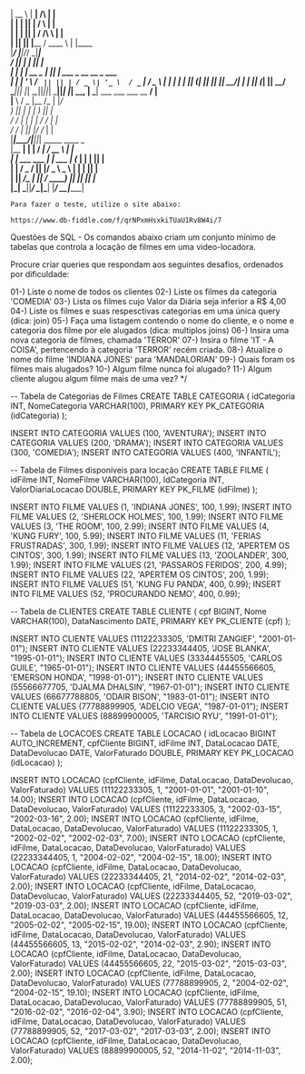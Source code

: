|  __ \ |  ____|    /\    | |                          
 | |  | || |__      /  \   | |                          
 | |  | ||  __|    / /\ \  | |                          
 | |__| || |____  / ____ \ | |____                      
 |_____/ |______|/_/    \_\|______|                     
  / ____|| |           | || |                           
 | |     | |__    __ _ | || |  ___  _ __    __ _   ___  
 | |     | '_ \  / _` || || | / _ \| '_ \  / _` | / _ \ 
 | |____ | | | || (_| || || ||  __/| | | || (_| ||  __/ 
  \_____||_| |_| \__,_||_||_| \___||_| |_| \__, | \___| 
  ___    ___  ___  __                       __/ |       
 |__ \  / _ \|__ \/_ |                     |___/        
    ) || | | |  ) || |                                  
   / / | | | | / / | |                                  
  / /_ | |_| |/ /_ | |                                  
 |____|_\___/|____||_|         _____   ____   _         
 |__   __|        | |         / ____| / __ \ | |        
    | |  ___  ___ | |_  ___  | (___  | |  | || |        
    | | / _ \/ __|| __|/ _ \  \___ \ | |  | || |        
    | ||  __/\__ \| |_|  __/  ____) || |__| || |____    
    |_| \___||___/ \__|\___| |_____/  \___\_\|______|  


	Para fazer o teste, utilize o site abaixo:
	
	https://www.db-fiddle.com/f/qrNPxmHsxkiTUaU1Rv8W4i/7


Questões de SQL - Os comandos abaixo criam um conjunto mínimo de tabelas
que controla a locação de filmes em uma video-locadora.

Procure criar queries que respondam aos seguintes
desafios, ordenados por dificuldade:

01-) Liste o nome de todos os clientes
02-) Liste os filmes da categoria 'COMEDIA'
03-) Lista os filmes cujo Valor da Diária seja inferior a R$ 4,00
04-) Liste os filmes e suas respesctivas categorias em uma única query (dica: join)
05-) Faça uma listagem contendo o nome do cliente, e o nome e categoria dos filme por 
     ele alugados (dica: multiplos joins)
06-) Insira uma nova categoria de filmes, chamada 'TERROR'
07-) Insira o filme 'IT - A COISA', pertencendo à categoria 'TERROR' recém criada.
08-) Atualize o nome do filme 'INDIANA JONES' para 'MANDALORIAN'
09-) Quais foram os filmes mais alugados?
10-) Algum filme nunca foi alugado?
11-) Algum cliente alugou algum filme mais de uma vez?
*/

-- Tabela de Categorias de Filmes
CREATE TABLE CATEGORIA (
  idCategoria 			INT,
  NomeCategoria			VARCHAR(100),
  PRIMARY KEY PK_CATEGORIA (idCategoria)
);

INSERT INTO CATEGORIA VALUES (100, 'AVENTURA');
INSERT INTO CATEGORIA VALUES (200, 'DRAMA');
INSERT INTO CATEGORIA VALUES (300, 'COMEDIA');
INSERT INTO CATEGORIA VALUES (400, 'INFANTIL');


-- Tabela de Filmes disponíveis para locação
CREATE TABLE FILME (
  idFilme 				INT,
  NomeFilme 			VARCHAR(100),
  IdCategoria 			INT,
  ValorDiariaLocacao 	DOUBLE,
  PRIMARY KEY PK_FILME (idFilme)
);

INSERT INTO FILME VALUES (1, 'INDIANA JONES',      100, 1.99);
INSERT INTO FILME VALUES (2, 'SHERLOCK HOLMES',    100, 1.99);
INSERT INTO FILME VALUES (3, 'THE ROOM',           100, 2.99);
INSERT INTO FILME VALUES (4, 'KUNG FURY',          100, 5.99);
INSERT INTO FILME VALUES (11, 'FERIAS FRUSTRADAS', 300, 1.99);
INSERT INTO FILME VALUES (12, 'APERTEM OS CINTOS', 300, 1.99);
INSERT INTO FILME VALUES (13, 'ZOOLANDER',         300, 1.99);
INSERT INTO FILME VALUES (21, 'PASSAROS FERIDOS',  200, 4.99);
INSERT INTO FILME VALUES (22, 'APERTEM OS CINTOS', 200, 1.99);
INSERT INTO FILME VALUES (51, 'KUNG FU PANDA',     400, 0.99);
INSERT INTO FILME VALUES (52, 'PROCURANDO NEMO',   400, 0.99);

-- Tabela de CLIENTES
CREATE TABLE CLIENTE (
  cpf  					BIGINT,
  Nome		 			VARCHAR(100),
  DataNascimento 		DATE,
  PRIMARY KEY PK_CLIENTE (cpf)
);

INSERT INTO CLIENTE VALUES (11122233305, 'DMITRI ZANGIEF', "2001-01-01");
INSERT INTO CLIENTE VALUES (22233344405, 'JOSE BLANKA', "1995-01-01");
INSERT INTO CLIENTE VALUES (33344455505, 'CARLOS GUILE', "1965-01-01");
INSERT INTO CLIENTE VALUES (44455566605, 'EMERSON HONDA', "1998-01-01");
INSERT INTO CLIENTE VALUES (55566677705, 'DJALMA DHALSIN', "1967-01-01");
INSERT INTO CLIENTE VALUES (66677788805, 'ODAIR BISON', "1983-01-01");
INSERT INTO CLIENTE VALUES (77788899905, 'ADELCIO VEGA', "1987-01-01");
INSERT INTO CLIENTE VALUES (88899900005, 'TARCISIO RYU', "1991-01-01");


-- Tabela de LOCACOES
CREATE TABLE LOCACAO (
  idLocacao				BIGINT AUTO_INCREMENT,
  cpfCliente			BIGINT,
  idFilme				INT,
  DataLocacao 			DATE,
  DataDevolucao			DATE,
  ValorFaturado			DOUBLE,
  PRIMARY KEY PK_LOCACAO (idLocacao)
);

INSERT INTO LOCACAO (cpfCliente, idFilme, DataLocacao, DataDevolucao, ValorFaturado) VALUES (11122233305, 1, "2001-01-01", "2001-01-10", 14.00);
INSERT INTO LOCACAO (cpfCliente, idFilme, DataLocacao, DataDevolucao, ValorFaturado) VALUES (11122233305, 3, "2002-03-15", "2002-03-16", 2.00);
INSERT INTO LOCACAO (cpfCliente, idFilme, DataLocacao, DataDevolucao, ValorFaturado) VALUES (11122233305, 1, "2002-02-02", "2002-02-03", 7.00);
INSERT INTO LOCACAO (cpfCliente, idFilme, DataLocacao, DataDevolucao, ValorFaturado) VALUES (22233344405, 1, "2004-02-02", "2004-02-15", 18.00);
INSERT INTO LOCACAO (cpfCliente, idFilme, DataLocacao, DataDevolucao, ValorFaturado) VALUES (22233344405, 21, "2014-02-02", "2014-02-03", 2.00);
INSERT INTO LOCACAO (cpfCliente, idFilme, DataLocacao, DataDevolucao, ValorFaturado) VALUES (22233344405, 52, "2019-03-02", "2019-03-03", 2.00);
INSERT INTO LOCACAO (cpfCliente, idFilme, DataLocacao, DataDevolucao, ValorFaturado) VALUES (44455566605, 12, "2005-02-02", "2005-02-15", 19.00);
INSERT INTO LOCACAO (cpfCliente, idFilme, DataLocacao, DataDevolucao, ValorFaturado) VALUES (44455566605, 13, "2015-02-02", "2014-02-03", 2.90);
INSERT INTO LOCACAO (cpfCliente, idFilme, DataLocacao, DataDevolucao, ValorFaturado) VALUES (44455566605, 22, "2015-03-02", "2015-03-03", 2.00);
INSERT INTO LOCACAO (cpfCliente, idFilme, DataLocacao, DataDevolucao, ValorFaturado) VALUES (77788899905, 2, "2004-02-02", "2004-02-15", 19.10);
INSERT INTO LOCACAO (cpfCliente, idFilme, DataLocacao, DataDevolucao, ValorFaturado) VALUES (77788899905, 51, "2016-02-02", "2016-02-04", 3.90);
INSERT INTO LOCACAO (cpfCliente, idFilme, DataLocacao, DataDevolucao, ValorFaturado) VALUES (77788899905, 52, "2017-03-02", "2017-03-03", 2.00);
INSERT INTO LOCACAO (cpfCliente, idFilme, DataLocacao, DataDevolucao, ValorFaturado) VALUES (88899900005, 52, "2014-11-02", "2014-11-03", 2.00);
